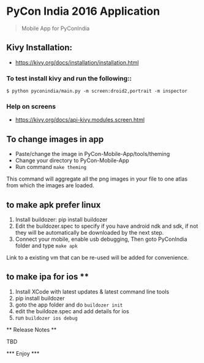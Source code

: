 PyCon India 2016 Application 
=======
> Mobile App for PyConIndia

## Kivy Installation:
- https://kivy.org/docs/installation/installation.html

### To test install kivy and run the following::

    $ python pyconindia/main.py -m screen:droid2,portrait -m inspector

### Help on screens
- https://kivy.org/docs/api-kivy.modules.screen.html

## To change images in app
   - Paste/change the image in PyCon-Mobile-App/tools/theming
   - Change your directory to PyCon-Mobile-App
   - Run command ``make theming`` 

This command will aggregate all the png images in your file to one atlas
from which the images are loaded.

## to make apk **prefer linux**

1. Install buildozer: pip install buildozer
2. Edit the buildozer.spec to specify if you have android ndk and sdk,
   if not they will be automatically be downloaded by the next step.
3. Connect your mobile, enable usb debugging, Then goto PyConIndia
   folder and type `make apk`

Link to a existing vm that can be re-used will be added for convenience.

## to make ipa for ios **

1. Install XCode with latest updates & latest command line tools
2. pip install buildozer
3. goto the app folder and do `buildozer init`
4. edit the buildoze.spec and add details for ios
5. run `buildozer ios debug`

** Release Notes **

TBD

***   Enjoy   ***
